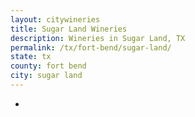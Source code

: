 ```yaml
---
layout: citywineries
title: Sugar Land Wineries
description: Wineries in Sugar Land, TX
permalink: /tx/fort-bend/sugar-land/
state: tx
county: fort bend
city: sugar land
---
```

-
